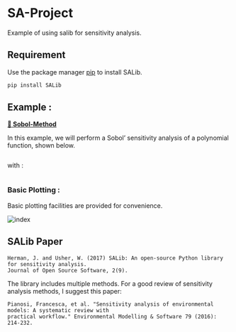 # SA-Project
Example of using salib for sensitivity analysis.
## Requirement

Use the package manager [pip](https://pip.pypa.io/en/stable/) to install SALib.
```bash
pip install SALib
```
## Example :
**[📁 Sobol-Method](/Sobol-Method)**

In this example, we will perform a Sobol’ sensitivity analysis of a polynomial function, shown below.

<img
  src="https://latex.codecogs.com/svg.image?f(x)&space;=&space;ax^{2}&space;&plus;&space;bx&space;&plus;&space;c" title=""
/>

with :

<img
  src="https://latex.codecogs.com/svg.image?a&space;\in&space;\left&space;[&space;0,1&space;\right&space;]&space;,&space;b&space;\in&space;\left&space;[&space;-1,0&space;\right&space;]&space;,&space;c&space;\in&space;\left&space;[&space;1,2&space;\right&space;]" title=""
/>
### Basic Plotting :
Basic plotting facilities are provided for convenience.

![index](https://user-images.githubusercontent.com/74584503/203494824-eb60429e-0ba4-46b3-bf57-15b2548d4803.png)

## SALib Paper

```text
Herman, J. and Usher, W. (2017) SALib: An open-source Python library for sensitivity analysis. 
Journal of Open Source Software, 2(9).
```
The library includes multiple methods. For a good review of sensitivity analysis methods, I suggest this paper:
```text
Pianosi, Francesca, et al. "Sensitivity analysis of environmental models: A systematic review with 
practical workflow." Environmental Modelling & Software 79 (2016): 214-232.
```
